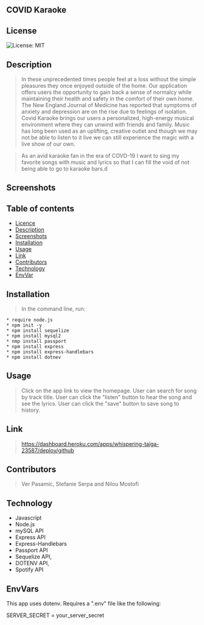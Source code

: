 ## COVID Karaoke

## License

![License: MIT](https://img.shields.io/badge/License-MIT-yellow.svg)

## Description

>  In these unprecedented times people feel at a loss without the simple pleasures they once enjoyed outside of the home. Our application offers users the opportunity to gain back a sense of normalcy while maintaining their health and safety in the comfort of their own home. The New England Journal of Medicine has reported that symptoms of anxiety and depression are on the rise due to feelings of isolation. Covid Karaoke brings our users a personalized, high-energy musical environment where they can unwind with friends and family. Music has long been used as an uplifting, creative outlet and though we may not be able to listen to it live we can still experience the magic with a live show of our own.

> As an avid karaoke fan in the era of COVD-19
> I want to sing my favorite songs with music and lyrics
> so that I can fill the void of not being able to go to karaoke bars.d






## Screenshots

<!-- <img src= "public\assets\images\screenshot.jpg" alt = "Screenshot of Burger App"> -->

## Table of contents

- [Licence](#Licence)
- [Description](#Description)
- [Screenshots](#Screenshots)
- [Installation](#Installation)
- [Usage](#Usage)
- [Link](#link)
- [Contributors](#Contributors)
- [Technology](#Technology)
- [EnvVar](#EnvVars)

## Installation

> In the command line, run:

    * require node.js
    * npm init -y
    * npm install sequelize
    * npm install mysql2
    * nmp install passport
    * npm install express
    * npm install express-handlebars
    * npm install dotnev

## Usage

> Click on the app link to view the homepage. User can search for song by track title. User can click the "listen" button to hear the song and see the lyrics. User can click the "save" button to save song to history.

## Link
> https://dashboard.heroku.com/apps/whispering-taiga-23587/deploy/github

## Contributors

> Ver Pasamic, Stefanie Serpa and Nilou Mostofi

## Technology

- Javascript
- Node.js
- mySQL API
- Express API
- Express-Handlebars
- Passport API
- Sequelize API,
- DOTENV API,
- Spotify API

## EnvVars
This app uses dotenv. Requires a ".env" file like the following:

SERVER_SECRET = your_server_secret